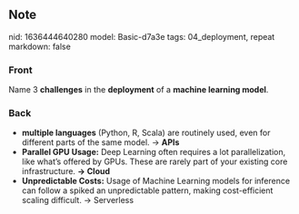 ## Note
nid: 1636444640280
model: Basic-d7a3e
tags: 04_deployment, repeat
markdown: false

### Front
Name 3 <b>challenges</b> in the <b>deployment</b> of a <b>machine
learning model</b>.

### Back
<ul>
  <li><strong>multiple languages</strong> (Python, R, Scala) are
  routinely used, even for different parts of the same model. ->
  <b>APIs</b>
  <li><strong>Parallel GPU Usage:</strong> Deep Learning often
  requires a lot parallelization, like what’s offered by GPUs.
  These are rarely part of your existing core infrastructure.
  <b>-> Cloud</b>
  <li><strong>Unpredictable Costs:</strong> Usage of Machine
  Learning models for inference can follow a spiked an
  unpredictable pattern, making cost-efficient scaling difficult.
  -> Serverless
</ul>
